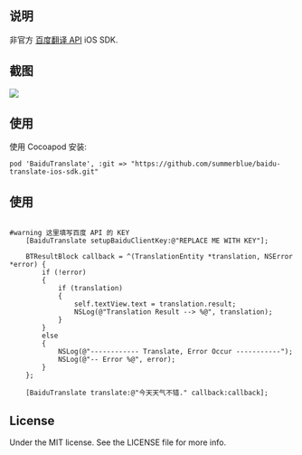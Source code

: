 
## 说明

非官方 [百度翻译 API](http://developer.baidu.com/wiki/index.php?title=%E5%B8%AE%E5%8A%A9%E6%96%87%E6%A1%A3%E9%A6%96%E9%A1%B5/%E7%99%BE%E5%BA%A6%E7%BF%BB%E8%AF%91/%E7%BF%BB%E8%AF%91API) iOS SDK. 

## 截图

![](http://ww2.sinaimg.cn/large/6d86d850gw1enxu2lfpq9j20dc0oa0t3.jpg)

## 使用

使用 Cocoapod 安装: 

    pod 'BaiduTranslate', :git => "https://github.com/summerblue/baidu-translate-ios-sdk.git"
    
## 使用

```ojective-c

#warning 这里填写百度 API 的 KEY
    [BaiduTranslate setupBaiduClientKey:@"REPLACE ME WITH KEY"];

    BTResultBlock callback = ^(TranslationEntity *translation, NSError *error) {
        if (!error)
        {
            if (translation)
            {
                self.textView.text = translation.result;
                NSLog(@"Translation Result --> %@", translation);
            }
        }
        else
        {
            NSLog(@"------------ Translate, Error Occur -----------");
            NSLog(@"-- Error %@", error);
        }
    };

    [BaiduTranslate translate:@"今天天气不错." callback:callback];

```

## License

Under the MIT license. See the LICENSE file for more info.


